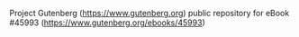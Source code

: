 Project Gutenberg (https://www.gutenberg.org) public repository for eBook #45993 (https://www.gutenberg.org/ebooks/45993)
